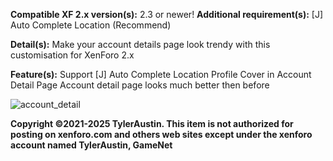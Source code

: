 **Compatible XF 2.x version(s):**	2.3 or newer!
**Additional requirement(s):**	[J] Auto Complete Location (Recommend)

**Detail(s):**
Make your account details page look trendy with this customisation for XenForo 2.x

**Feature(s):**
Support [J] Auto Complete Location
Profile Cover in Account Detail Page
Account detail page looks much better then before

![account_detail](https://github.com/user-attachments/assets/5ff9b930-a0d0-460c-bdad-1f6fab6cc5a4)

**Copyright ©2021-2025 TylerAustin. This item is not authorized for posting on xenforo.com and others web sites except under the xenforo account named TylerAustin, GameNet**
